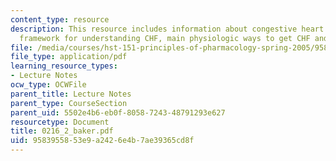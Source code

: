 ```yaml
---
content_type: resource
description: This resource includes information about congestive heart failure, physiological
  framework for understanding CHF, main physiologic ways to get CHF and appendix.
file: /media/courses/hst-151-principles-of-pharmacology-spring-2005/9583955853e9a2426e4b7ae39365cd8f_0216_2_baker.pdf
file_type: application/pdf
learning_resource_types:
- Lecture Notes
ocw_type: OCWFile
parent_title: Lecture Notes
parent_type: CourseSection
parent_uid: 5502e4b6-eb0f-8058-7243-48791293e627
resourcetype: Document
title: 0216_2_baker.pdf
uid: 95839558-53e9-a242-6e4b-7ae39365cd8f
---
```

